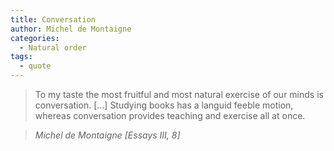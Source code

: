 ```yaml
---
title: Conversation
author: Michel de Montaigne
categories:
  - Natural order
tags:
  - quote
---
```


> To my taste the most fruitful and most natural exercise of our minds is conversation. [...] Studying books has a languid feeble motion, whereas conversation provides teaching and exercise all at once.

> <cite>Michel de Montaigne [Essays III, 8]</cite>

